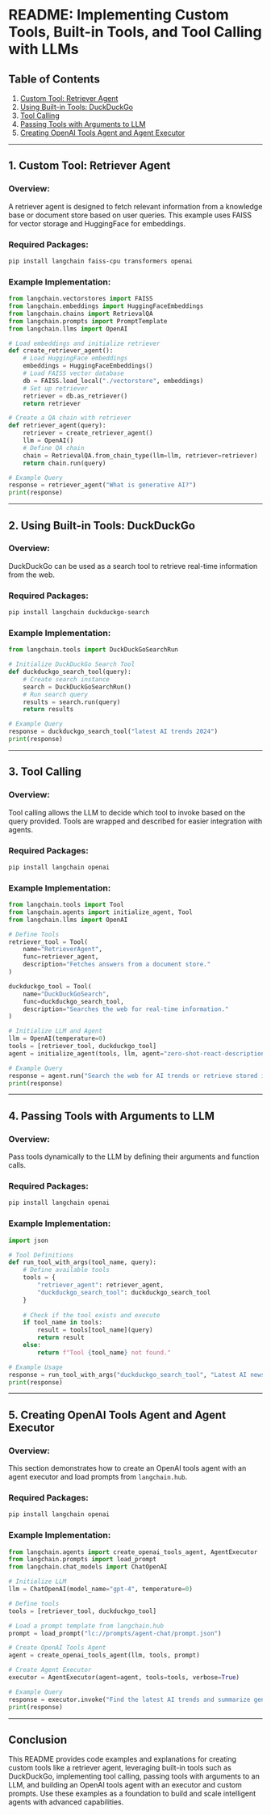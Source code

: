 # README: Implementing Custom Tools, Built-in Tools, and Tool Calling with LLMs

## Table of Contents
1. [Custom Tool: Retriever Agent](#custom-tool-retriever-agent)
2. [Using Built-in Tools: DuckDuckGo](#using-built-in-tools-duckduckgo)
3. [Tool Calling](#tool-calling)
4. [Passing Tools with Arguments to LLM](#passing-tools-with-arguments-to-llm)
5. [Creating OpenAI Tools Agent and Agent Executor](#creating-openai-tools-agent-and-agent-executor)

---

## 1. Custom Tool: Retriever Agent

### Overview:
A retriever agent is designed to fetch relevant information from a knowledge base or document store based on user queries. This example uses FAISS for vector storage and HuggingFace for embeddings.

### Required Packages:
```bash
pip install langchain faiss-cpu transformers openai
```

### Example Implementation:
```python
from langchain.vectorstores import FAISS
from langchain.embeddings import HuggingFaceEmbeddings
from langchain.chains import RetrievalQA
from langchain.prompts import PromptTemplate
from langchain.llms import OpenAI

# Load embeddings and initialize retriever
def create_retriever_agent():
    # Load HuggingFace embeddings
    embeddings = HuggingFaceEmbeddings()
    # Load FAISS vector database
    db = FAISS.load_local("./vectorstore", embeddings)
    # Set up retriever
    retriever = db.as_retriever()
    return retriever

# Create a QA chain with retriever
def retriever_agent(query):
    retriever = create_retriever_agent()
    llm = OpenAI()
    # Define QA chain
    chain = RetrievalQA.from_chain_type(llm=llm, retriever=retriever)
    return chain.run(query)

# Example Query
response = retriever_agent("What is generative AI?")
print(response)
```

---

## 2. Using Built-in Tools: DuckDuckGo

### Overview:
DuckDuckGo can be used as a search tool to retrieve real-time information from the web.

### Required Packages:
```bash
pip install langchain duckduckgo-search
```

### Example Implementation:
```python
from langchain.tools import DuckDuckGoSearchRun

# Initialize DuckDuckGo Search Tool
def duckduckgo_search_tool(query):
    # Create search instance
    search = DuckDuckGoSearchRun()
    # Run search query
    results = search.run(query)
    return results

# Example Query
response = duckduckgo_search_tool("latest AI trends 2024")
print(response)
```

---

## 3. Tool Calling

### Overview:
Tool calling allows the LLM to decide which tool to invoke based on the query provided. Tools are wrapped and described for easier integration with agents.

### Required Packages:
```bash
pip install langchain openai
```

### Example Implementation:
```python
from langchain.tools import Tool
from langchain.agents import initialize_agent, Tool
from langchain.llms import OpenAI

# Define Tools
retriever_tool = Tool(
    name="RetrieverAgent",
    func=retriever_agent,
    description="Fetches answers from a document store."
)

duckduckgo_tool = Tool(
    name="DuckDuckGoSearch",
    func=duckduckgo_search_tool,
    description="Searches the web for real-time information."
)

# Initialize LLM and Agent
llm = OpenAI(temperature=0)
tools = [retriever_tool, duckduckgo_tool]
agent = initialize_agent(tools, llm, agent="zero-shot-react-description", verbose=True)

# Example Query
response = agent.run("Search the web for AI trends or retrieve stored information about generative AI.")
print(response)
```

---

## 4. Passing Tools with Arguments to LLM

### Overview:
Pass tools dynamically to the LLM by defining their arguments and function calls.

### Required Packages:
```bash
pip install langchain openai
```

### Example Implementation:
```python
import json

# Tool Definitions
def run_tool_with_args(tool_name, query):
    # Define available tools
    tools = {
        "retriever_agent": retriever_agent,
        "duckduckgo_search_tool": duckduckgo_search_tool
    }
    
    # Check if the tool exists and execute
    if tool_name in tools:
        result = tools[tool_name](query)
        return result
    else:
        return f"Tool {tool_name} not found."

# Example Usage
response = run_tool_with_args("duckduckgo_search_tool", "Latest AI news")
print(response)
```

---

## 5. Creating OpenAI Tools Agent and Agent Executor

### Overview:
This section demonstrates how to create an OpenAI tools agent with an agent executor and load prompts from `langchain.hub`.

### Required Packages:
```bash
pip install langchain openai
```

### Example Implementation:
```python
from langchain.agents import create_openai_tools_agent, AgentExecutor
from langchain.prompts import load_prompt
from langchain.chat_models import ChatOpenAI

# Initialize LLM
llm = ChatOpenAI(model_name="gpt-4", temperature=0)

# Define tools
tools = [retriever_tool, duckduckgo_tool]

# Load a prompt template from langchain.hub
prompt = load_prompt("lc://prompts/agent-chat/prompt.json")

# Create OpenAI Tools Agent
agent = create_openai_tools_agent(llm, tools, prompt)

# Create Agent Executor
executor = AgentExecutor(agent=agent, tools=tools, verbose=True)

# Example Query
response = executor.invoke("Find the latest AI trends and summarize generative AI.")
print(response)
```

---

## Conclusion
This README provides code examples and explanations for creating custom tools like a retriever agent, leveraging built-in tools such as DuckDuckGo, implementing tool calling, passing tools with arguments to an LLM, and building an OpenAI tools agent with an executor and custom prompts. Use these examples as a foundation to build and scale intelligent agents with advanced capabilities.


